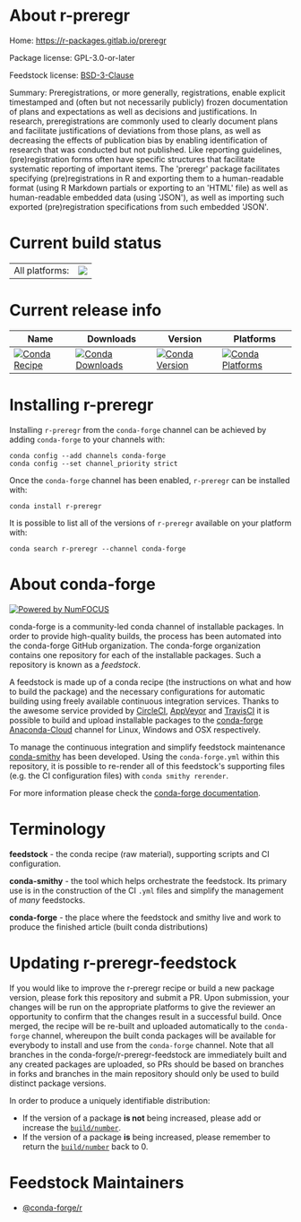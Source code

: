 About r-preregr
===============

Home: https://r-packages.gitlab.io/preregr

Package license: GPL-3.0-or-later

Feedstock license: [BSD-3-Clause](https://github.com/conda-forge/r-preregr-feedstock/blob/master/LICENSE.txt)

Summary: Preregistrations, or more generally, registrations, enable explicit timestamped and (often but not necessarily publicly) frozen documentation of plans and expectations as well as decisions and justifications. In research, preregistrations are commonly used to clearly document plans and facilitate justifications of deviations from those plans, as well as decreasing the effects of publication bias by enabling identification of research that was conducted but not published. Like reporting guidelines, (pre)registration forms often have specific structures that facilitate systematic reporting of important items. The 'preregr' package facilitates specifying (pre)registrations in R and exporting them to a human-readable format (using R Markdown partials or exporting to an 'HTML' file) as well as human-readable embedded data (using 'JSON'), as well as importing such exported (pre)registration specifications from such embedded 'JSON'.

Current build status
====================


<table><tr><td>All platforms:</td>
    <td>
      <a href="https://dev.azure.com/conda-forge/feedstock-builds/_build/latest?definitionId=14245&branchName=master">
        <img src="https://dev.azure.com/conda-forge/feedstock-builds/_apis/build/status/r-preregr-feedstock?branchName=master">
      </a>
    </td>
  </tr>
</table>

Current release info
====================

| Name | Downloads | Version | Platforms |
| --- | --- | --- | --- |
| [![Conda Recipe](https://img.shields.io/badge/recipe-r--preregr-green.svg)](https://anaconda.org/conda-forge/r-preregr) | [![Conda Downloads](https://img.shields.io/conda/dn/conda-forge/r-preregr.svg)](https://anaconda.org/conda-forge/r-preregr) | [![Conda Version](https://img.shields.io/conda/vn/conda-forge/r-preregr.svg)](https://anaconda.org/conda-forge/r-preregr) | [![Conda Platforms](https://img.shields.io/conda/pn/conda-forge/r-preregr.svg)](https://anaconda.org/conda-forge/r-preregr) |

Installing r-preregr
====================

Installing `r-preregr` from the `conda-forge` channel can be achieved by adding `conda-forge` to your channels with:

```
conda config --add channels conda-forge
conda config --set channel_priority strict
```

Once the `conda-forge` channel has been enabled, `r-preregr` can be installed with:

```
conda install r-preregr
```

It is possible to list all of the versions of `r-preregr` available on your platform with:

```
conda search r-preregr --channel conda-forge
```


About conda-forge
=================

[![Powered by
NumFOCUS](https://img.shields.io/badge/powered%20by-NumFOCUS-orange.svg?style=flat&colorA=E1523D&colorB=007D8A)](https://numfocus.org)

conda-forge is a community-led conda channel of installable packages.
In order to provide high-quality builds, the process has been automated into the
conda-forge GitHub organization. The conda-forge organization contains one repository
for each of the installable packages. Such a repository is known as a *feedstock*.

A feedstock is made up of a conda recipe (the instructions on what and how to build
the package) and the necessary configurations for automatic building using freely
available continuous integration services. Thanks to the awesome service provided by
[CircleCI](https://circleci.com/), [AppVeyor](https://www.appveyor.com/)
and [TravisCI](https://travis-ci.com/) it is possible to build and upload installable
packages to the [conda-forge](https://anaconda.org/conda-forge)
[Anaconda-Cloud](https://anaconda.org/) channel for Linux, Windows and OSX respectively.

To manage the continuous integration and simplify feedstock maintenance
[conda-smithy](https://github.com/conda-forge/conda-smithy) has been developed.
Using the ``conda-forge.yml`` within this repository, it is possible to re-render all of
this feedstock's supporting files (e.g. the CI configuration files) with ``conda smithy rerender``.

For more information please check the [conda-forge documentation](https://conda-forge.org/docs/).

Terminology
===========

**feedstock** - the conda recipe (raw material), supporting scripts and CI configuration.

**conda-smithy** - the tool which helps orchestrate the feedstock.
                   Its primary use is in the construction of the CI ``.yml`` files
                   and simplify the management of *many* feedstocks.

**conda-forge** - the place where the feedstock and smithy live and work to
                  produce the finished article (built conda distributions)


Updating r-preregr-feedstock
============================

If you would like to improve the r-preregr recipe or build a new
package version, please fork this repository and submit a PR. Upon submission,
your changes will be run on the appropriate platforms to give the reviewer an
opportunity to confirm that the changes result in a successful build. Once
merged, the recipe will be re-built and uploaded automatically to the
`conda-forge` channel, whereupon the built conda packages will be available for
everybody to install and use from the `conda-forge` channel.
Note that all branches in the conda-forge/r-preregr-feedstock are
immediately built and any created packages are uploaded, so PRs should be based
on branches in forks and branches in the main repository should only be used to
build distinct package versions.

In order to produce a uniquely identifiable distribution:
 * If the version of a package **is not** being increased, please add or increase
   the [``build/number``](https://docs.conda.io/projects/conda-build/en/latest/resources/define-metadata.html#build-number-and-string).
 * If the version of a package **is** being increased, please remember to return
   the [``build/number``](https://docs.conda.io/projects/conda-build/en/latest/resources/define-metadata.html#build-number-and-string)
   back to 0.

Feedstock Maintainers
=====================

* [@conda-forge/r](https://github.com/conda-forge/r/)

